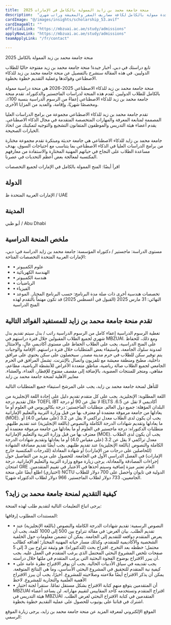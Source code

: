 ```yaml
---
title:  منحة جامعة محمد بن زايد الممولة بالكامل في الإمارات 2025 
description:  "فرصة ذهبية مقدمة من جامعة محمد بن زايد العالمية في الإمارات العربية المتحدة ممولة بالكامل لكافة مصاريف السفر والمعيشة وراتب شهري" 
cardImage: "@/images/insights/scholarship_53.avif" 
cardImageAlt: "" 
officialLink: "https://mbzuai.ac.ae/study/admissions" 
applyNowLink: "https://mbzuai.ac.ae/study/admissions" 
teamApplyLink: "/fr/contact"

---
```


منحة جامعة محمد بن زيد الممولة بالكامل 2025

تابع دراستك في دبي. أخبار جيدة! منحة جامعة محمد بن زيد مفتوحة حاليًا للطلاب الدوليين. في هذه المقالة سنشرح بالتفصيل عن منحة جامعة محمد بن زيد للذكاء الاصطناعي وفوائدها وعملية التقديم خطوة بخطوة.

منحة جامعة محمد بن زيد للذكاء الاصطناعي 2025-2026 هي منحة دراسية ممولة بالكامل للطلاب الدوليين. تُقدم هذه المنحة لدراسات الماجستير والدكتوراه. تقدم منحة جامعة محمد بن زيد للذكاء الاصطناعي إعفاءً من الرسوم الدراسية بنسبة 100٪، ومخصصًا شهريًا، وإقامة، والعديد من المزايا الأخرى.

تقدم جامعة محمد بن زيد للذكاء الاصطناعي مجموعة من برامج الدراسات العليا المصممة لمتابعة المعرفة والمهارات المتخصصة المتقدمة في مجال الذكاء الاصطناعي. يقدم أعضاء هيئة التدريس والموظفون المتفانون التشجيع والتوجيه لتمكينك من اتخاذ الخيارات الصحيحة.

جامعة محمد بن زايد للذكاء الاصطناعي هي جامعة حديثة ومبتكرة تقدم مجموعة مختارة من برامج الدراسات العليا في الذكاء الاصطناعي بما يتناسب مع احتياجات السوق، بهدف مساعدة الطلاب على النجاح في حياتهم المهنية المختارة والاستفادة من معارفهم المكتسبة لمعالجة بعض أعظم التحديات في عصرنا.

اقرأ أيضًا: المنح الممولة بالكامل في الإمارات لجميع التخصصات

## الدولة

الإمارات العربية المتحدة ظ / UAE

## المدينة

أبو ظبي / Abu Dhabi

## ملخص المنحة الدراسية

مستوى الدراسة: ماجستير / دكتوراه المؤسسة: جامعة محمد بن زايد الدراسة في: دبي، الإمارات العربية المتحدة التخصصات المتاحة:

- • علوم الكمبيوتر
- • الهندسة الكهربائية
- • هندسة الكمبيوتر
- • الرياضيات
- • الفيزياء
- • تخصصات هندسية أخرى ذات صلة مدة البرنامج: حسب البرنامج المختار. الموعد النهائي: 31 مارس 2025 (القبول في أغسطس 2025) قد تكون مهتماً بالتقدم لهذه المنح الدراسية

## تقدم منحة جامعة محمد بن زايد للمستفيد الفوائد التالية

تغطية الرسوم الدراسية إعفاء كامل من الرسوم الدراسية راتب / بدل سيتم تقديم بدل شهري لجميع الطلاب المقبولين خلال فترة دراستهم في MBZUAI. ومع ذلك، للحفاظ على المنح الدراسية، يجب على الطلاب الحفاظ على مستوى أكاديمي عالٍ، والامتثال لمدونة سلوك الجامعة، واستيفاء بعض المتطلبات خلال فترة دراستهم. الإقامة والوجبات يتم توفير سكن للطلاب في حرم مدينة مصدر. سيحصلون على سكن يحتوي على مرافق داخلية، مطبخ ومنطقة معيشة مع تلفزيون واتصال بالإنترنت. تشمل المرافق في الحرم الجامعي لجميع الطلاب صالة رياضية، مناطق متعددة الأغراض للأنشطة الرياضية، مطاعم، مقاهي، ومتجر للمنتجات العضوية، بالإضافة إلى مقصف مفتوح للإفطار، الغداء، والعشاء. معايير الأهلية لمنحة جامعة محمد بن زايد

للتأهل لمنحة جامعة محمد بن زايد، يجب على المرشح استيفاء جميع المتطلبات التالية

اللغة المطلوبة: الإنجليزية. يجب على كل متقدم تقديم دليل على إجادة اللغة الإنجليزية من خلال تقديم درجة TOEFL iBT لا تقل عن 90 أو درجة IELTS أكاديمي لا تقل عن 6.5. البلدان المؤهلة: جميع دول العالم. متطلبات الماجستير: درجة بكالوريوس في العلوم أو ما يعادلها من جامعة مرموقة معتمدة أو معترف بها من قبل وزارة التربية والتعليم الإماراتية (MOE). يجب أن يكون لدى الطلاب معدل تراكمي لا يقل عن 3.2 (على مقياس 4.0) أو ما يعادلها وتقديم شهادات الدرجة الكاملة والنصوص (باللغة الإنجليزية) عند تقديم طلبهم. متطلبات الدكتوراه: درجة ماجستير في العلوم أو ما يعادلها من جامعة مرموقة معتمدة أو معترف بها من قبل وزارة التربية والتعليم الإماراتية (MOE). يجب أن يكون لدى الطلاب معدل تراكمي لا يقل عن 3.2 (على مقياس 4.0) أو ما يعادلها وتقديم شهادات الدرجة الكاملة والنصوص (باللغة الإنجليزية) عند تقديم طلبهم. يجب أيضًا تقديم مصادقة الشهادة (للحاصلين على درجات من الإمارات) أو شهادة المعادلة (للدرجات المكتسبة خارج الإمارات) في الفصل الدراسي الأول في الجامعة. للحصول على مزيد من التفاصيل حول إجراءات المصادقة والمعادلة، يرجى زيارة موقع وزارة التربية والتعليم الإماراتية. درجة امتحان GRE العام تعتبر ميزة إضافية وسيتم أخذها في الاعتبار في تقييم المتقدمين. (اختياري) اطلع أيضًا على منحة NCTU الدولية في تايوان واحصل على 700 دولار للطلاب الجامعيين، 733 دولار لطلاب الماجستير، 966 دولار لطلاب الدكتوراه شهريًا.

## كيفية التقديم لمنحة جامعة محمد بن زايد؟

يرجى اتباع التعليمات التالية لتقديم طلب لهذه المنحة:

المستندات المطلوب إرفاقها:

- • النصوص الرسمية: تقديم شهادات الدرجة الكاملة والنصوص (باللغة الإنجليزية) عند تقديم الطلب. بيان الغرض: في مقالة تتراوح بين 500 إلى 1000 كلمة، يجب أن يعرض المتقدم دوافعه للتقديم إلى الجامعة. يمكن أن تتضمن معلومات حول الخلفية الشخصية والأكاديمية للمتقدم، وكذلك مسار حياته المهنية المختار؛ أهدافه كطالب محتمل؛ خططه بعد التخرج. اقتراح بحث (للدكتوراه): هو وثيقة تتراوح بين 3 إلى 5 صفحات تلخص المشروع البحثي المحتمل الذي يرغب المتقدم في العمل عليه. يجب أن يبرر الاقتراح بوضوح الفجوة البحثية التي يرغب المتقدم في ملئها خلال دراسته.
- • يجب تقديمه في سياق الأدبيات الحالية. يجب أن يوفر الاقتراح نظرة عامة على كيفية نية المتقدم للتحقيق في المشروع البحثي الأساسي، وما هي النتائج المتوقعة. يمكن أن يذكر الاقتراح أيضًا ملاءمته وصلاحيته للمشروع. أخيرًا، يجب أن يبرز الاقتراح الأهمية العلمية والتجارية للمشروع. لاحظ
- • أن المتقدمين يتوقع منهم كتابة الاقتراح بشكل مستقل تمامًا. ستقرأ لجنة اختيار MBZUAI اقتراح المتقدم وتستخدمه كأحد المقاييس لتقييم مهاراته. لن يساعد أعضاء هيئة التدريس في MBZUAI المتقدمين في كتابة الاقتراح البحثي لغرض الطلب. اشترك في قناتنا على يوتيوب للحصول على عملية التقديم خطوة بخطوة.

الموقع الإلكتروني لمعرفة المزيد عن منحة جامعة محمد بن زايد، يرجى زيارة الموقع الرسمي:

